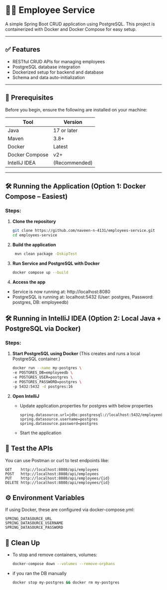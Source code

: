 # 🧑‍💼 Employee Service

A simple Spring Boot CRUD application using PostgreSQL. This project is containerized with Docker and Docker Compose for easy setup.

---

## ✅ Features

- RESTful CRUD APIs for managing employees
- PostgreSQL database integration
- Dockerized setup for backend and database
- Schema and data auto-initialization

---

## 🔧 Prerequisites

Before you begin, ensure the following are installed on your machine:

| Tool           | Version       |
|----------------|---------------|
| Java           | 17 or later   |
| Maven          | 3.8+          |
| Docker         | Latest        |
| Docker Compose | v2+           |
| IntelliJ IDEA  | (Recommended) |

---

## 🛠️ Running the Application (Option 1: Docker Compose – Easiest)
### Steps:

1. **Clone the repository**
   ```bash
   git clone https://github.com/naveen-n-4131/employees-service.git
   cd employees-service

2. **Build the application**
   ```bash
    mvn clean package -DskipTest
   
3. **Run Service and PostgreSQL with Docker**

    ```bash
    docker compose up --build
4. **Access the app**

- Service is now running at: http://localhost:8080
- PostgreSQL is running at: localhost:5432 (User: postgres, Password: postgres, DB: employeedb)

## 🛠️ Running in IntelliJ IDEA (Option 2: Local Java + PostgreSQL via Docker)
### Steps:

1. **Start PostgreSQL using Docker**
   (This creates and runs a local PostgreSQL container.)

    ```bash
   docker run --name my-postgres \
    -e POSTGRES_DB=employeedb \
    -e POSTGRES_USER=postgres \
    -e POSTGRES_PASSWORD=postgres \
    -p 5432:5432 -d postgres:16
   
2. **Open IntelliJ**
   - Update application.properties for postgres with below properties
      ```
     spring.datasource.url=jdbc:postgresql://localhost:5432/employeedb
     spring.datasource.username=postgres
     spring.datasource.password=postgres
   - Start the application

## 🧪 Test the APIs
You can use Postman or curl to test endpoints like:

    GET    http://localhost:8080/api/employees
    POST   http://localhost:8080/api/employees
    PUT    http://localhost:8080/api/employees/{id}
    DELETE http://localhost:8080/api/employees/{id}

## ⚙️ Environment Variables
If using Docker, these are configured via docker-compose.yml:

    SPRING_DATASOURCE_URL
    SPRING_DATASOURCE_USERNAME
    SPRING_DATASOURCE_PASSWORD

## 🧼 Clean Up
- To stop and remove containers, volumes:
    ```bash
    docker-compose down --volumes --remove-orphans
- if you ran the DB manually
    ```bash
  docker stop my-postgres && docker rm my-postgres
